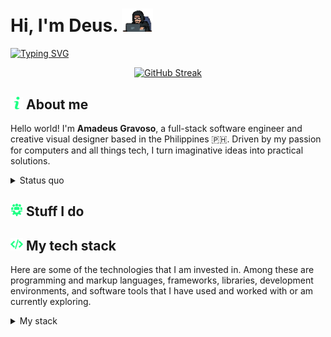 <h1> Hi, I'm Deus. <img src="/assets/giphy.webp" width="50"></h1>

[![Typing SVG](https://readme-typing-svg.demolab.com?font=Share+Tech+Mono&size=28&duration=4000&pause=1250&color=20FF86&width=435&lines=i+write+code;i+build+computers;i+solve+problems;i+miss+you+%3Ac)](https://git.io/typing-svg)


<p align="center">
  <a href="https://git.io/streak-stats">
    <img src="https://streak-stats.demolab.com?user=Prox-C&theme=soft-green&hide_border=true&card_width=600&background=EB545400" alt="GitHub Streak" />

</a>
</p>
<!--
<p align="center">
<a href="https://www.facebook.com/mozarnt.prx?mibextid=ZbWKwL" > <img src="https://img.shields.io/badge/mozarnt.prx-20FF86?style=for-the-badge&logo=facebook&logoColor=white"> </a><a href="https://open.spotify.com/playlist/5fJJ2X8cHxDZLb5bRbsDXj"> <img src="https://img.shields.io/badge/every_good_boi_does_fine.-20FF86?&style=for-the-badge&logo=spotify&logoColor=white"> </a><a href="https://tiktok.com/@rudeus.prx" ><img src="https://img.shields.io/badge/rudeus.prx-20FF86?style=for-the-badge&logo=tiktok&logoColor=white" ></a>
</p>
-->

## <img src="/assets/info.png" width="20"> About me

Hello world! I'm **Amadeus Gravoso**, a full-stack software engineer and creative visual designer based in the Philippines 🇵🇭. Driven by my passion for computers and all things tech, I turn imaginative ideas into practical solutions. 

<details>
  <summary> Status quo </summary>
    <p align="center">
      <a href="https://skillicons.dev">
        <img src="assets/kirby.gif" width="100">
      </a><br>
      steady as she goes
     </p>
</details>



## <img src="/assets/team.png" width="20"> Stuff I do



## <img src="assets/programming-code-signs.png" width="20"> My tech stack

Here are some of the technologies that I am invested in. Among these are programming and markup languages, frameworks, libraries, development environments, and software tools that I have used and worked with or am currently exploring. 
 <details>
  <summary> My stack </summary>
   <br>
   
   **• Programming Languages**
  <p align="center">
    <a href="https://skillicons.dev">
      <img src="https://skillicons.dev/icons?i=js,c,py,html,css,ts,md,java,swift,kotlin,mysql"/>
    </a>
  </p>

  **• Frameworks & Libraries**
  <p align="center">
    <a href="https://skillicons.dev">
      <img src="https://skillicons.dev/icons?i=react,redux,tailwind,windicss,angular,vue,flutter,django,mongodb,nextjs,nodejs"/>
    </a>
  </p>

  **• Tools & Environments**
  <p align="center">
    <a href="https://skillicons.dev">
      <img src="https://skillicons.dev/icons?i=vscode,visualstudio,figma,stackoverflow,powershell,bash,linux,androidstudio,git,gitlab,github"/>
    </a>
  </p>

> Evidently, my interests gravitate towards front-end web and mobile development. However, I ultimately aim in becoming a full-stack software engineer.

</details> 
